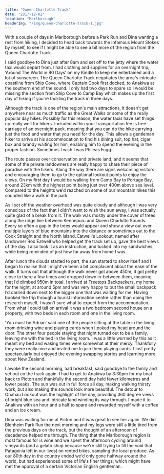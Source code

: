 ```yaml
---
title: "Queen Charlotte Track"
date: "2017-12-02"
location: "Marlborough"
headerImg: "/img/queen-charlotte-track-1.jpg"
---
```


With a couple of days in Marlborough before a Park Run and Dina wanting a rest from hiking, I decided to head back towards the infamous Mount Stokes by myself, to see if I might be able to see a bit more of the region from the Queen Charlotte Track.

I said goodbye to Dina just after 8am and set off to the jetty where the water taxi would depart from. I had clothing and supplies for an overnight trip, ‘Around The World in 80 Days’ on my Kindle to keep me entertained and a lot of sunscreen. The Queen Charlotte Track negotiates the area's intricate coastline from Ship Cove, where Captain Cook first docked, to Anakiwa at the southern end of the sound. I only had two days to spare so I would be missing the section from Ship Cove to Camp Bay which makes up the first day of hiking if you're tackling the track in three days.

Although the track is one of the region's main attractions, it doesn't get anywhere near as much traffic as the Great Walks or some of the really popular day hikes. Possibly for this reason, the water taxis have set things up really well for hikers. Included within your transportation fee is free carriage of an overnight pack, meaning that you can do the hike carrying just the food and water that you need for the day. This allows a gentleman hiker to arrive at his accommodation to find his dining suit, top hat, cigar box and brandy waiting for him, enabling him to spend the evening in the proper fashion. Sometimes I wish I was Phileas Fogg.

<div><photo url="/img/queen-charlotte-track-eatwells-lookout.jpg" caption="The view out to the Cook Straight from Eatwell's Lookout" fullwidth="true"></photo></div>

The route passes over conservation and private land, and it seems that some of the private landowners are really happy to share their piece of paradise with the hikers. Along the way there are signs welcoming visitors and encouraging them to go to the optional lookout points to enjoy the views. On my first day I would be walking from Camp Bay to Portage Bay, around 23km with the highest point being just over 400m above sea level. Compared to the heights we'd reached on some of our mountain hikes this sounded like a walk in the park.

As I set off the weather overhead was quite cloudy and although I was very conscious of the fact that I didn't want to wish the sun away, I was actually quite glad of a break from it. The walk was mostly under the cover of trees along the ridge line between Kennepuru and Queen Charlotte Sounds. Every so often a gap in the trees would appear and show a view out over multiple layers of blue mountains into the distance or sometimes out to the Cook Straight and the North Island. Eatwell's Lookout, named after landowner Rod Eatwell who helped get the track set up, gave the best views of the day. I also took it as an instruction, and tucked into my sandwiches, while being reminded of just how far away from home I was.

<div><photo url="/img/queen-charlotte-track-2.jpg" caption="The view from Onahau Lookout" fullwidth="true"></photo></div>

After lunch the clouds started to part, the sun started to show itself and I began to realise that I might've been a bit complacent about the ease of the walk. It turns out that although the walk never got above 450m, it got pretty close to there a few times and dropped down in-between them, meaning that I’d climbed 950m in total. I arrived at Treetops Backpackers, my home for the night, at around 5pm and was very happy to put the small backpack I’d carried down next to the bigger one that was waiting for me. Having booked the trip through a tourist information centre rather than doing the research myself, I wasn't sure what to expect from the accommodation. From what I could tell on arrival it was a two bedroom second house on a property, with two beds in each room and one in the living room.

‘You must be Adrian’ said one of the people sitting at the table in the living room drinking wine and playing cards when I poked my head around the door. The other four people staying that night turned out to be a family, leaving me with the bed in the living room. I was a little worried by this as it meant my bed and waking times were somewhat at their mercy. Thankfully they were really nice and invited me to join them playing cards. I lost pretty spectacularly but enjoyed the evening swapping stories and learning more about New Zealand.

<div><photo url="/img/queen-charlotte-track-3.jpg" fullwidth="true"></photo></div>

I awoke the second morning, had breakfast, said goodbye to the family and set out on the track again. I had to get to Anakiwa by 3:30pm for my boat back to Picton and thankfully the second day held fewer kilometres and lower peaks. The sun was out in full force all day, making walking thirsty work, but also making the sounds look more beautiful. The detour to Onahau Lookout was the highlight of the day, providing 360 degree views of bright blue sea and intricate land winding its way through. I made it to Anakiwa with an hour and a half to spare and rewarded myself with a coffee and an ice cream.

<div><map route="/route/qct.json" type="article" layer="terrain"></map></div>

Dina was waiting for me at Picton and it was great to see her again. We did Blenheim Park Run the next morning and my legs were still a little tired from the previous days on the track, but the thought of an afternoon of decadence helped me through. The thing that the Marlborough region is most famous for is wine and we spent the afternoon cycling around vineyards (and a gelato shop because we're still trying to fill the void that Patagonia left in our lives) on rented bikes, sampling the local produce.  As our 80th day in the country ended we'd only gone halfway around the world, but had experienced some of life's finer things, which might have met the approval of a certain Victorian English gentleman.